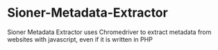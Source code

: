 # Sioner-Metadata-Extractor
Sioner Metadata Extractor uses Chromedriver to extract metadata from websites with javascript, even if it is written in PHP

